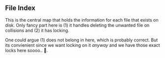 ## File Index

This is the central map that holds the information for each file that exists on disk.
Only fancy part here is (1) it handles deleting the unwanted file on collisions and (2) it has locking.

One could argue (1) does not belong in here, which is probably correct. But its convienient since we want locking on it _anyway_ and we have those exact locks here soooo.. :shrug:.
